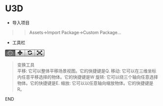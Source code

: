 # U3D

- 导入项目

>> Assets->Import Package->Custom Package...

- 工具栏

![变换工具](Toolbar-1.jpg)

> 变换工具 <br />
> 平移: 它可以整体平移场景视图。它的快捷键是Q.
> 移动: 它可以在三维坐标内任意平移选择的物体。它的快捷键是W
> 旋转: 它可以绕三个轴向任意选择物体。它的快捷键是E.
> 缩放: 它可以以任意轴向缩放物体。它的快捷键是R。























END